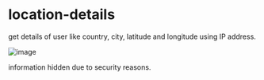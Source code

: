 # location-details
get details of user like country, city, latitude and longitude using IP address.


![image](https://user-images.githubusercontent.com/85879627/186227892-243d3881-18de-4013-9d73-2d48997194dd.png)


information hidden due to security reasons.
